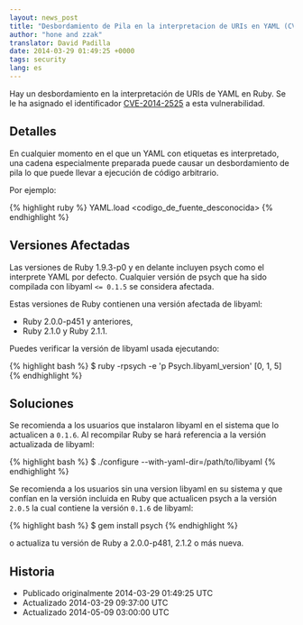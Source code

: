 ```yaml
---
layout: news_post
title: "Desbordamiento de Pila en la interpretacion de URIs en YAML (CVE-2014-2525)"
author: "hone and zzak"
translator: David Padilla
date: 2014-03-29 01:49:25 +0000
tags: security
lang: es
---
```


Hay un desbordamiento en la interpretación de URIs de YAML en Ruby.
Se le ha asignado el identificador [CVE-2014-2525](http://www.ocert.org/advisories/ocert-2014-003.html)
a esta vulnerabilidad.

## Detalles

En cualquier momento en el que un YAML con etiquetas es interpretado, una
cadena especialmente preparada puede causar un desbordamiento de pila lo que
puede llevar a ejecución de código arbitrario.

Por ejemplo:

{% highlight ruby %}
YAML.load <codigo_de_fuente_desconocida>
{% endhighlight %}

## Versiones Afectadas

Las versiones de Ruby 1.9.3-p0 y en delante incluyen psych como el interprete
YAML por defecto. Cualquier versión de psych que ha sido compilada con
libyaml `<= 0.1.5` se considera afectada.

Estas versiones de Ruby contienen una versión afectada de libyaml:

* Ruby 2.0.0-p451 y anteriores,
* Ruby 2.1.0 y Ruby 2.1.1.

Puedes verificar la versión de libyaml usada ejecutando:

{% highlight bash %}
$ ruby -rpsych -e 'p Psych.libyaml_version'
[0, 1, 5]
{% endhighlight %}

## Soluciones

Se recomienda a los usuarios que instalaron libyaml en el sistema que lo actualicen
a `0.1.6`. Al recompilar Ruby se hará referencia a la versión actualizada de libyaml:

{% highlight bash %}
$ ./configure --with-yaml-dir=/path/to/libyaml
{% endhighlight %}

Se recomienda a los usuarios sin una version libyaml en su sistema y que confían en la versión
incluida en Ruby que actualicen psych a la versión `2.0.5` la cual contiene
la versión `0.1.6` de libyaml:

{% highlight bash %}
$ gem install psych
{% endhighlight %}

o actualiza tu versión de Ruby a 2.0.0-p481, 2.1.2 o más nueva.

## Historia

* Publicado originalmente 2014-03-29 01:49:25 UTC
* Actualizado 2014-03-29 09:37:00 UTC
* Actualizado 2014-05-09 03:00:00 UTC
